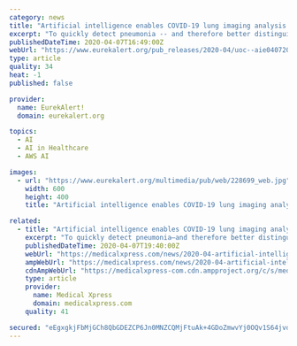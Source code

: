 ```yaml
---
category: news
title: "Artificial intelligence enables COVID-19 lung imaging analysis at UC San Diego Health"
excerpt: "To quickly detect pneumonia -- and therefore better distinguish between COVID-19 patients likely to need more supportive care in the hospital and those who could be followed closely at home -- UC San Diego Health radiologists and other physicians are now using artificial intelligence (AI) to augment lung imaging analysis in a clinical research ..."
publishedDateTime: 2020-04-07T16:49:00Z
webUrl: "https://www.eurekalert.org/pub_releases/2020-04/uoc--aie040720.php"
type: article
quality: 34
heat: -1
published: false

provider:
  name: EurekAlert!
  domain: eurekalert.org

topics:
  - AI
  - AI in Healthcare
  - AWS AI

images:
  - url: "https://www.eurekalert.org/multimedia/pub/web/228699_web.jpg"
    width: 600
    height: 400
    title: "Artificial intelligence enables COVID-19 lung imaging analysis at UC San Diego Health"

related:
  - title: "Artificial intelligence enables COVID-19 lung imaging analysis"
    excerpt: "To quickly detect pneumonia—and therefore better distinguish between COVID-19 patients likely to need more supportive care in the hospital and those who could be followed closely at home—UC San Diego Health radiologists and other physicians are now using artificial intelligence ... by Amazon Web Services (AWS). The new AI capability ..."
    publishedDateTime: 2020-04-07T19:40:00Z
    webUrl: "https://medicalxpress.com/news/2020-04-artificial-intelligence-enables-covid-lung.html"
    ampWebUrl: "https://medicalxpress.com/news/2020-04-artificial-intelligence-enables-covid-lung.amp"
    cdnAmpWebUrl: "https://medicalxpress-com.cdn.ampproject.org/c/s/medicalxpress.com/news/2020-04-artificial-intelligence-enables-covid-lung.amp"
    type: article
    provider:
      name: Medical Xpress
      domain: medicalxpress.com
    quality: 41

secured: "eEgxgkjFbMjGCh8QbGDEZCP6Jn0MNZCQMjFtuAk+4GDoZmwvYj0OQv1S64jvdeXMkvfrz8whY0Y71IrPhK6i/YbINrjlWbgaBD8aPS9WtBuTAr3vFfMEzDeNvt0yr/MF6thALEmpL7n9IwhPGe/g164a4eKU+Zd3lfwgBRO2GPscj0pVgE8lx86iw+JajQYNC5oDndPRDqN2kWSP3tXUa7PaHXoP8GFXwQHim61bs3XeH24ovreut5K9vbL6ynU3xtOWVeKFJY1MRjbA1e+MTxPE5rAUxKLvrE7NsbSxeIdR30sBCydixQqf2E70LVOL4TrDCz8o2mAZjv9H3wHOf92fDGntgZdNF2+2HguOb3oBKT8U5Ei4dqexdMUEIFlBUoadL34luPJgc7FpIeFwHXQ5cg4i6Z+V1/DnCJIa+bDDJ2p+O7hGkrur9pveUZR13H7lut1SBEd6pedC854GEXLVMzHoQRX4qD9DH1O2kcQ=;YoHyxBVMaFAVrAXrRNjjEw=="
---
```


